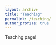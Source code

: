 ```yaml
---
layout: archive
title: "Teaching"
permalink: /teaching/
author_profile: true
---
```

Teaching page!
